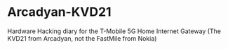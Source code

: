# Arcadyan-KVD21
Hardware Hacking diary for the T-Mobile 5G Home Internet Gateway (The KVD21 from Arcadyan, not the FastMile from Nokia)

